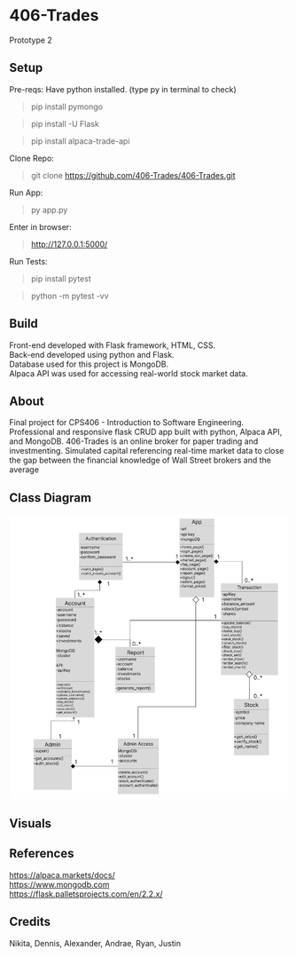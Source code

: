 # 406-Trades
Prototype 2

## Setup
Pre-reqs:
Have python installed. (type py in terminal to check)
> pip install pymongo

> pip install -U Flask

> pip install alpaca-trade-api

Clone Repo:
> git clone https://github.com/406-Trades/406-Trades.git

Run App:
> py app.py

Enter in browser: 
>http://127.0.0.1:5000/

Run Tests:
> pip install pytest

> python -m pytest -vv

## Build
Front-end developed with Flask framework, HTML, CSS.<br/>
Back-end developed using python and Flask.<br/>
Database used for this project is MongoDB.<br/>
Alpaca API was used for accessing real-world stock market data.

## About
Final project for CPS406 - Introduction to Software Engineering.<br/>
Professional and responsive flask CRUD app built with python, Alpaca API, and MongoDB. 406-Trades is an online broker for paper trading and investmenting. Simulated capital referencing real-time market data to close the gap between the financial knowledge of Wall Street brokers and the average 

## Class Diagram
![Classes](/static/assets/Updated_Class_Diagram.png)

## Visuals

## References
https://alpaca.markets/docs/<br/>
https://www.mongodb.com <br/>
https://flask.palletsprojects.com/en/2.2.x/

## Credits
Nikita, Dennis, Alexander, Andrae, Ryan, Justin
